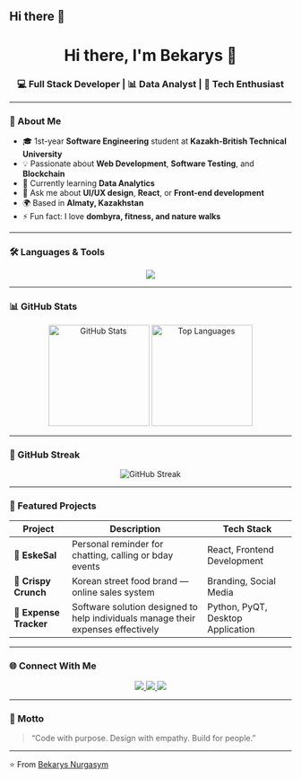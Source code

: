 ## Hi there 👋

<h1 align="center">Hi there, I'm Bekarys 👋</h1>
<h3 align="center">💻 Full Stack Developer | 📊 Data Analyst | 🚀 Tech Enthusiast</h3>

---

### 🧭 About Me  
- 🎓 1st-year **Software Engineering** student at **Kazakh-British Technical University**  
- 💡 Passionate about **Web Development**, **Software Testing**, and **Blockchain**  
- 🌱 Currently learning **Data Analytics**  
- 💬 Ask me about **UI/UX design**, **React**, or **Front-end development**  
- 🌍 Based in **Almaty, Kazakhstan**  
- ⚡ Fun fact: I love **dombyra, fitness, and nature walks**

---

### 🛠️ Languages & Tools
<p align="center">
  <img src="https://skillicons.dev/icons?i=html,css,js,ts,react,python,django,pandas,seaborn,matplotplib,scikit-learn,figma,git,github,postgresql, mongodb" />
</p>

---

### 📊 GitHub Stats
<p align="center">
  <img src="https://github-readme-stats.vercel.app/api?username=beka-rizz&show_icons=true&theme=tokyonight" alt="GitHub Stats" height="180em" />
  <img src="https://github-readme-stats.vercel.app/api/top-langs/?username=beka-rizz&layout=compact&theme=tokyonight" alt="Top Languages" height="180em" />
</p>

---

### 🧩 GitHub Streak
<p align="center">
  <img src="https://streak-stats.demolab.com?user=beka-rizz&theme=tokyonight&hide_border=false" alt="GitHub Streak" />
</p>

---

### 🚀 Featured Projects
| Project | Description | Tech Stack |
|----------|--------------|-------------|
| 🧱 **EskeSal** | Personal reminder for chatting, calling or bday events | React, Frontend Development |
| 🍗 **Crispy Crunch** | Korean street food brand — online sales system | Branding, Social Media |
| 💼 **Expense Tracker** | Software solution designed to help individuals manage their expenses effectively | Python, PyQT, Desktop Application |

---

### 🌐 Connect With Me
<p align="center">
  <a href="https://www.linkedin.com/in/bekarys-nurgasym](https://www.linkedin.com/in/bekarys-nurgasym-689256259/" target="_blank">
    <img src="https://img.shields.io/badge/LinkedIn-0077B5?style=for-the-badge&logo=linkedin&logoColor=white"/>
  </a>
  <a href="https://t.me/@bkrsngsm" target="_blank">
    <img src="https://img.shields.io/badge/Telegram-26A5E4?style=for-the-badge&logo=telegram&logoColor=white"/>
  </a>
  <a href="mailto:bekarysnurgassym@gmail.com" target="_blank">
    <img src="https://img.shields.io/badge/Gmail-EA4335?style=for-the-badge&logo=gmail&logoColor=white"/>
  </a>
</p>

---

### 🎯 Motto
> “Code with purpose. Design with empathy. Build for people.”

---

⭐️ From [Bekarys Nurgasym](https://github.com/beka-rizz)
